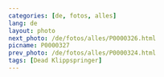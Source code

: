 ```yaml
---
categories: [de, fotos, alles]
lang: de
layout: photo
next_photo: /de/fotos/alles/P0000326.html
picname: P0000327
prev_photo: /de/fotos/alles/P0000324.html
tags: [Dead Klippspringer]
---
```

